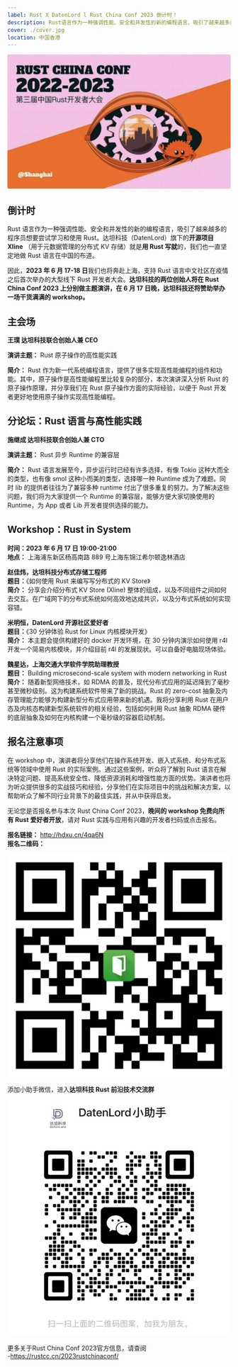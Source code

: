 ```yaml
---
label: Rust X DatenLord l Rust China Conf 2023 倒计时！
description: Rust语言作为一种强调性能、安全和并发性的新的编程语言，吸引了越来越多的程序员想要尝试学习和使用Rust。达坦科技（DatenLord）旗下的开源项目Xline （用于元数据管理的分布式KV存储）就是用Rust写就的，我们也一直坚定地做Rust语言在中国的布道。
cover: ./cover.jpg
location: 中国香港
---
```


![封面](./cover.jpg)

## 倒计时

Rust 语言作为一种强调性能、安全和并发性的新的编程语言，吸引了越来越多的程序员想要尝试学习和使用 Rust。达坦科技（DatenLord）旗下的**开源项目 Xline** （用于元数据管理的分布式 KV 存储）就是**用 Rust 写就**的，我们也一直坚定地做 Rust 语言在中国的布道。

因此，**2023 年 6 月 17-18 日**我们也将奔赴上海，支持 Rust 语言中文社区在疫情之后首次举办的大型线下 Rust 开发者大会。**达坦科技的两位创始人将在 Rust China Conf 2023 上分别做主题演讲，在 6 月 17 日晚，达坦科技还将赞助举办一场干货满满的 workshop。**

## 主会场

**王璞 达坦科技联合创始人兼 CEO**

**演讲主题：** Rust 原子操作的高性能实践

**简介：** Rust 作为新一代系统编程语言，提供了很多实现高性能编程的组件和功能。其中，原子操作是高性能编程里比较复杂的部分，本次演讲深入分析 Rust 的原子操作原理，并分享我们在 Rust 原子操作方面的实际经验，以便于 Rust 开发者更好地使用原子操作实现高性能编程。

## 分论坛：Rust 语言与高性能实践

**施继成 达坦科技联合创始人兼 CTO**

**演讲主题：** Rust 异步 Runtime 的兼容层

**简介：** Rust 语言发展至今，异步运行时已经有许多选择，有像 Tokio 这种大而全的类型，也有像 smol 这种小而美的类型，选择哪一种 Runtime 成为了难题。同时 lib 的提供者往往为了兼容多种 runtime 付出了很多重复的努力。为了解决这些问题，我们将为大家提供一个 Runtime 的兼容层，能够方便大家切换使用的 Runtime，为 App 或者 Lib 开发者提供选择的能力。

## Workshop：Rust in System

**时间：2023 年 6 月 17 日 19:00-21:00**  
**地点：** 上海浦东新区杨高南路 889 号上海东锦江希尔顿逸林酒店

**赵佳炜，达坦科技分布式存储工程师**  
**题目：**《如何使用 Rust 来编写写分布式的 KV Store》  
**简介：** 分享会介绍分布式 KV Store (Xline) 整体的组成，以及不同组件之间如何去交互。在广域网下的分布式系统如何高效地达成共识，以及分布式系统如何实现容错。

**米明恒，DatenLord 开源社区爱好者**  
**题目：**《30 分钟体验 Rust for Linux 内核模块开发》  
**简介：** 本主题会提供构建好的 docker 开发环境，在 30 分钟内演示如何使用 r4l 开发一个简易内核模块，并介绍目前 r4l 的发展现状。可以自备好电脑现场体验。

**魏星达，上海交通大学软件学院助理教授**  
**题目：** Building microsecond-scale system with modern networking in Rust  
**简介：** 随着新型网络技术，如 RDMA 的普及，现代分布式应用的延迟降到了毫秒甚至微秒级别。这为构建系统软件带来了新的挑战。Rust 的 zero-cost 抽象及内存管理能力能够为构建新型分布式应用带来新的机遇。我将分享利用 Rust 在用户态及内核态构建新型系统软件的相关经验，包括如何利用 Rust 抽象 RDMA 硬件的底层抽象及如何在内核构建一个毫秒级的容器启动机制。

## 报名注意事项

在 workshop 中，演讲者将分享他们在操作系统开发、嵌入式系统、和分布式系统等领域中使用 Rust 的实际案例。通过这些案例，听众将了解到 Rust 语言在解决特定问题、提高系统安全性、降低资源消耗和增强性能方面的优势。演讲者也将为听众提供很多的实战技巧和经验，分享他们在实际项目中的挑战和解决方案，以帮助听众了解不同行业背景下的最佳实践，并从中获得启发。

无论您是否报名参与本次 Rust China Conf 2023，**晚间的 workshop 免费向所有 Rust 爱好者开放**，请对 Rust 实践与应用有兴趣的开发者扫码或点击报名。

**报名链接：** http://hdxu.cn/4qa6N  
**报名二维码：**

![图片](./image1.jpg)

添加小助手微信，进入**达坦科技 Rust 前沿技术交流群**

![图片](./image2.jpg)

更多关于Rust China Conf 2023官方信息，请查阅  
-https://rustcc.cn/2023rustchinaconf/